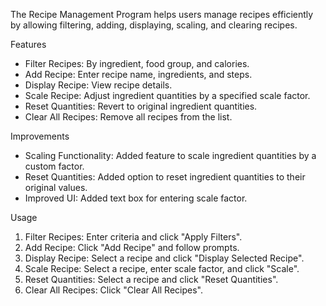 
The Recipe Management Program helps users manage recipes efficiently by allowing filtering, adding, displaying, scaling, and clearing recipes.

 Features
- Filter Recipes: By ingredient, food group, and calories.
- Add Recipe: Enter recipe name, ingredients, and steps.
- Display Recipe: View recipe details.
- Scale Recipe: Adjust ingredient quantities by a specified scale factor.
- Reset Quantities: Revert to original ingredient quantities.
- Clear All Recipes: Remove all recipes from the list.

 Improvements
- Scaling Functionality: Added feature to scale ingredient quantities by a custom factor.
- Reset Quantities: Added option to reset ingredient quantities to their original values.
- Improved UI: Added text box for entering scale factor.

 Usage
1. Filter Recipes: Enter criteria and click "Apply Filters".
2. Add Recipe: Click "Add Recipe" and follow prompts.
3. Display Recipe: Select a recipe and click "Display Selected Recipe".
4. Scale Recipe: Select a recipe, enter scale factor, and click "Scale".
5. Reset Quantities: Select a recipe and click "Reset Quantities".
6. Clear All Recipes: Click "Clear All Recipes".

